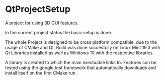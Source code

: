 # QtProjectSetup
A project for using 3D GUI features.


In the current project status the basic setup is done. 

The whole Project is designed to be cross platform compatible, due to the usage of CMake and Qt. Build was done succesfully on Linux Mint 19.3 with Qt Libraries installed as well as Windows 10 with the respective libraries.

A library is created to which the main exectuable links to.
Features can be tested using the google test framework that automatically downloads and install itself on the first CMake run.
